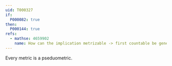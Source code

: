 ```yaml
---
uid: T000327
if:
  P000082: true
then:
  P000144: true
refs:
  - mathse: 4659902
    name: How can the implication metrizable -> first countable be generalized?
---
```


Every metric is a pseduometric.
